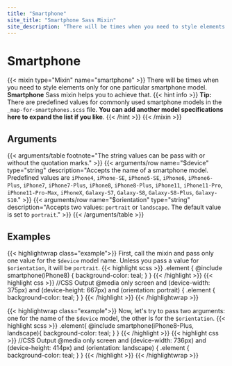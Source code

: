```yaml
---
title: "Smartphone"
site_title: "Smartphone Sass Mixin"
site_description: "There will be times when you need to style elements only for one particular smartphone model. Smartphone Sass mixin helps you to achieve that."
---
```


# Smartphone

{{< mixin type="Mixin" name="smartphone" >}}
There will be times when you need to style elements only for one particular smartphone model. **Smartphone** Sass mixin helps you to achieve that.
{{< hint info >}}
**Tip:** There are predefined values for commonly used smartphone models in the `_map-for-smartphones.scss` file. **You can add another model specifications here to expand the list if you like**.
{{< /hint >}}
{{< /mixin >}}

## Arguments

{{< arguments/table footnote="The string values can be pass with or without the quotation marks." >}}
  {{< arguments/row name="$device" type="string" description="Accepts the name of a smartphone model. Predefined values are `iPhone4`, `iPhone-SE`, `iPhone5-SE`, `iPhone6`, `iPhone6-Plus`, `iPhone7`, `iPhone7-Plus`, `iPhone8`, `iPhone8-Plus`, `iPhone11`, `iPhone11-Pro`, `iPhone11-Pro-Max`, `iPhoneX`, `Galaxy-S7`, `Galaxy-S8`, `Galaxy-S8-Plus`, `Galaxy-S10`." >}}
  {{< arguments/row name="$orientation" type="string" description="Accepts two values: `portrait` or `landscape`. The default value is set to `portrait`." >}}
{{< /arguments/table >}}

## Examples

{{< highlightwrap class="example">}}
First, call the mixin and pass only one value for the `$device` model name. Unless you pass a value for `$orientation`, it will be `portrait`.
{{< highlight scss >}}
.element {
  @include smartphone(iPhone8) {
    background-color: teal;
  }
}
{{< /highlight >}}
{{< highlight css >}}
//CSS Output
@media only screen and (device-width: 375px) and (device-height: 667px) and (orientation: portrait) {
  .element {
    background-color: teal;
  }
}
{{< /highlight >}}
{{< /highlightwrap >}}

{{< highlightwrap class="example">}}
Now, let's try to pass two arguments: one for the name of the `$device` model, the other is for the `$orientation`.
{{< highlight scss >}}
.element{
  @include smartphone(iPhone8-Plus, landscape){
    background-color: teal;
  }
}
{{< /highlight >}}
{{< highlight css >}}
//CSS Output
@media only screen and (device-width: 736px) and (device-height: 414px) and (orientation: landscape) {
  .element {
    background-color: teal;
  }
}
{{< /highlight >}}
{{< /highlightwrap >}}


